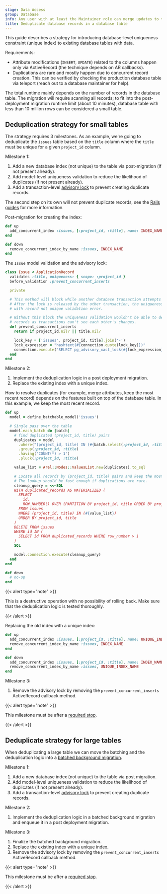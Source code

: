 ```yaml
---
stage: Data Access
group: Database
info: Any user with at least the Maintainer role can merge updates to this content. For details, see https://docs.gitlab.com/ee/development/development_processes.html#development-guidelines-review.
title: Deduplicate database records in a database table
---
```


This guide describes a strategy for introducing database-level uniqueness constraint (unique index) to existing database tables with data.

Requirements:

- Attribute modifications (`INSERT`, `UPDATE`) related to the columns happen only via ActiveRecord (the technique depends on AR callbacks).
- Duplications are rare and mostly happen due to concurrent record creation. This can be verified by checking the production database table via teleport (reach out to a database maintainer for help).

The total runtime mainly depends on the number of records in the database table. The migration will require scanning all records; to fit into the
post-deployment migration runtime limit (about 10 minutes), database table with less than 10 million rows can be considered a small table.

## Deduplication strategy for small tables

The strategy requires 3 milestones. As an example, we're going to deduplicate the `issues` table based on the `title` column where the `title` must be unique for a given `project_id` column.

Milestone 1:

1. Add a new database index (not unique) to the table via post-migration (if not present already).
1. Add model-level uniqueness validation to reduce the likelihood of duplicates (if not present already).
1. Add a transaction-level [advisory lock](https://www.postgresql.org/docs/current/explicit-locking.html#ADVISORY-LOCKS) to prevent creating duplicate records.

The second step on its own will not prevent duplicate records, see the [Rails guides](https://guides.rubyonrails.org/active_record_validations.html#uniqueness) for more information.

Post-migration for creating the index:

```ruby
def up
  add_concurrent_index :issues, [:project_id, :title], name: INDEX_NAME
end

def down
  remove_concurrent_index_by_name :issues, INDEX_NAME
end
```

The `Issue` model validation and the advisory lock:

```ruby
class Issue < ApplicationRecord
  validates :title, uniqueness: { scope: :project_id }
  before_validation :prevent_concurrent_inserts

  private

  # This method will block while another database transaction attempts to insert the same data.
  # After the lock is released by the other transaction, the uniqueness validation may fail
  # with record not unique validation error.

  # Without this block the uniqueness validation wouldn't be able to detect duplicated
  # records as transactions can't see each other's changes.
  def prevent_concurrent_inserts
    return if project_id.nil? || title.nil?

    lock_key = ['issues', project_id, title].join('-')
    lock_expression = "hashtext(#{connection.quote(lock_key)})"
    connection.execute("SELECT pg_advisory_xact_lock(#{lock_expression})")
  end
end
```

Milestone 2:

1. Implement the deduplication logic in a post deployment migration.
1. Replace the existing index with a unique index.

How to resolve duplicates (for example, merge attributes, keep the most recent record) depends on the features built on top of the database table. In this example, we keep the most recent record.

```ruby
def up
  model = define_batchable_model('issues')

  # Single pass over the table
  model.each_batch do |batch|
    # find duplicated (project_id, title) pairs
    duplicates = model
      .where("(project_id, title) IN (#{batch.select(:project_id, :title).to_sql})")
      .group(:project_id, :title)
      .having('COUNT(*) > 1')
      .pluck(:project_id, :title)

    value_list = Arel::Nodes::ValuesList.new(duplicates).to_sql

    # Locate all records by (project_id, title) pairs and keep the most recent record.
    # The lookup should be fast enough if duplications are rare.
    cleanup_query = <<~SQL
    WITH duplicated_records AS MATERIALIZED (
      SELECT
        id,
        ROW_NUMBER() OVER (PARTITION BY project_id, title ORDER BY project_id, title, id DESC) AS row_number
      FROM issues
      WHERE (project_id, title) IN (#{value_list})
      ORDER BY project_id, title
    )
    DELETE FROM issues
    WHERE id IN (
      SELECT id FROM duplicated_records WHERE row_number > 1
    )
    SQL

    model.connection.execute(cleanup_query)
  end
end

def down
  # no-op
end
```

{{< alert type="note" >}}

This is a destructive operation with no possibility of rolling back. Make sure that the deduplication logic is tested thoroughly.

{{< /alert >}}

Replacing the old index with a unique index:

```ruby
def up
  add_concurrent_index :issues, [:project_id, :title], name: UNIQUE_INDEX_NAME, unique: true
  remove_concurrent_index_by_name :issues, INDEX_NAME
end

def down
  add_concurrent_index :issues, [:project_id, :title], name: INDEX_NAME
  remove_concurrent_index_by_name :issues, UNIQUE_INDEX_NAME
end
```

Milestone 3:

1. Remove the advisory lock by removing the `prevent_concurrent_inserts` ActiveRecord callback method.

{{< alert type="note" >}}

This milestone must be after a [required stop](required_stops.md).

{{< /alert >}}

## Deduplicate strategy for large tables

When deduplicating a large table we can move the batching and the deduplication logic into a [batched background migration](batched_background_migrations.md).

Milestone 1:

1. Add a new database index (not unique) to the table via post migration.
1. Add model-level uniqueness validation to reduce the likelihood of duplicates (if not present already).
1. Add a transaction-level [advisory lock](https://www.postgresql.org/docs/current/explicit-locking.html#ADVISORY-LOCKS) to prevent creating duplicate records.

Milestone 2:

1. Implement the deduplication logic in a batched background migration and enqueue it in a post deployment migration.

Milestone 3:

1. Finalize the batched background migration.
1. Replace the existing index with a unique index.
1. Remove the advisory lock by removing the `prevent_concurrent_inserts` ActiveRecord callback method.

{{< alert type="note" >}}

This milestone must be after a [required stop](required_stops.md).

{{< /alert >}}
